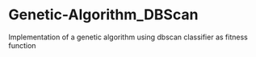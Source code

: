 # Genetic-Algorithm_DBScan
Implementation of a genetic algorithm using dbscan classifier as fitness function
